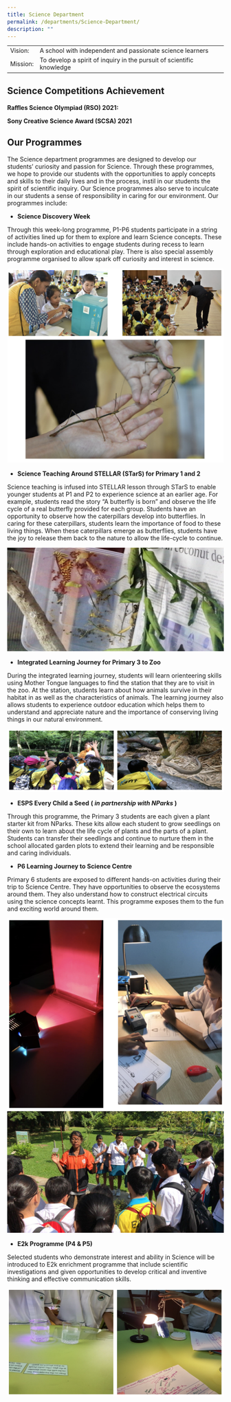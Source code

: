 ```yaml
---
title: Science Department
permalink: /departments/Science-Department/
description: ""
---
```

| ||
| -------- | -------- | 
| Vision:  | 	A school with independent and passionate science learners| 
|Mission:|To develop a spirit of inquiry in the pursuit of scientific knowledge

Science Competitions Achievement
--------------------------------

**Raffles Science Olympiad (RSO) 2021:**


**Sony Creative Science Award (SCSA) 2021**



Our Programmes
--------------

The Science department programmes are designed to develop our students’ curiosity and passion for Science. Through these programmes, we hope to provide our students with the opportunities to apply concepts and skills to their daily lives and in the process, instil in our students the spirit of scientific inquiry. Our Science programmes also serve to inculcate in our students a sense of responsibility in caring for our environment. Our programmes include:

*   **Science Discovery Week**

Through this week-long programme, P1-P6 students participate in a string of activities lined up for them to explore and learn Science concepts. These include hands-on activities to engage students during recess to learn through exploration and educational play. There is also special assembly programme organised to allow spark off curiosity and interest in science.

![](/images/Science3.png)

*   **Science Teaching Around STELLAR (STarS) for Primary 1 and 2**

Science teaching is infused into STELLAR lesson through STarS to enable younger students at P1 and P2 to experience science at an earlier age. For example, students read the story “A butterfly is born” and observe the life cycle of a real butterfly provided for each group. Students have an opportunity to observe how the caterpillars develop into butterflies. In caring for these caterpillars, students learn the importance of food to these living things. When these caterpillars emerge as butterflies, students have the joy to release them back to the nature to allow the life-cycle to continue.

![](/images/science4.jpeg)

*   **Integrated Learning Journey for Primary 3 to Zoo**

During the integrated learning journey, students will learn orienteering skills using Mother Tongue languages to find the station that they are to visit in the zoo. At the station, students learn about how animals survive in their habitat in as well as the characteristics of animals. The learning journey also allows students to experience outdoor education which helps them to understand and appreciate nature and the importance of conserving living things in our natural environment.

![](/images/science5.png)

*   **ESPS Every Child a Seed** **( _in partnership with NParks_ )**

Through this programme, the Primary 3 students are each given a plant starter kit from NParks. These kits allow each student to grow seedlings on their own to learn about the life cycle of plants and the parts of a plant. Students can transfer their seedlings and continue to nurture them in the school allocated garden plots to extend their learning and be responsible and caring individuals.

*   **P6 Learning Journey to Science Centre**

Primary 6 students are exposed to different hands-on activities during their trip to Science Centre. They have opportunities to observe the ecosystems around them. They also understand how to construct electrical circuits using the science concepts learnt. This programme exposes them to the fun and exciting world around them.

![](/images/science6.png)
![](/images/science7.jpeg)

*   **E2k Programme (P4 & P5)**

Selected students who demonstrate interest and ability in Science will be introduced to E2k enrichment programme that include scientific investigations and given opportunities to develop critical and inventive thinking and effective communication skills.

![](/images/science8.png)